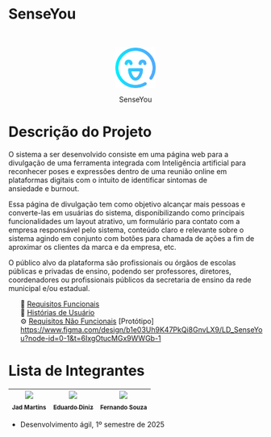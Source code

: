 # SenseYou
<br>
<p align="center"><img src="assets/icone/icon.png" width="80" style="vertical-align: middle;"></p>
<p align="center">SenseYou</p>

# Descrição do Projeto

<p>O sistema a ser desenvolvido consiste em uma página web para a divulgação de uma ferramenta integrada com Inteligência artificial para reconhecer poses e expressões dentro de uma reunião online em plataformas digitais com o intuito de identificar sintomas de ansiedade e burnout. </p>
<p>Essa página de divulgação tem como objetivo alcançar mais pessoas e converte-las em usuárias do sistema, disponibilizando como principais funcionalidades um layout atrativo, um formulário para contato com a empresa responsável pelo sistema, conteúdo claro e relevante sobre o sistema agindo em conjunto com botões para chamada de ações a fim de aproximar os clientes da marca e da empresa, etc.
</p>
<p> O público alvo da plataforma são profissionais ou órgãos de escolas públicas e privadas de ensino, podendo ser professores, diretores, coordenadores ou profissionais públicos da secretaria de ensino da rede municipal e/ou estadual.</p>

<ul>
  
📄 [Requisitos Funcionais](https://github.com/Jadmartins936/SenseYou-EC46C-2025.1/blob/main/Requisitos%20de%20Usu%C3%A1rio%20/RF.md)  
📝 [Histórias de Usuário](https://github.com/Jadmartins936/SenseYou-EC46C-2025.1/blob/main/Requisitos%20de%20Usu%C3%A1rio%20/HistoriasUsuario.md)  
⚙️ [Requisitos Não Funcionais](https://github.com/Jadmartins936/SenseYou-EC46C-2025.1/blob/main/Requisitos%20de%20Usu%C3%A1rio%20/RNF.md)
 [Protótipo] https://www.figma.com/design/b1e03Uh9K47PkQi8GnvLX9/LD_SenseYou?node-id=0-1&t=6IxgOtucMGx9WWGb-1

</ul>

# Lista de Integrantes

| [<img src="https://avatars.githubusercontent.com/u/171989995?v=4" width=115><br><sub>Jad Martins</sub>](https://github.com/Jadmartins936?tab=repositories) | [<img src="https://avatars.githubusercontent.com/u/101212530?v=4" width=115><br><sub>Eduardo Diniz</sub>](https://github.com/Edudiniz22) | [<img src="https://avatars.githubusercontent.com/u/138416145?v=4" width=115><br><sub>Fernando Souza</sub>](https://github.com/FerSouzza) |
| :---: | :---: | :---: |

- Desenvolvimento ágil, 1º semestre de 2025







